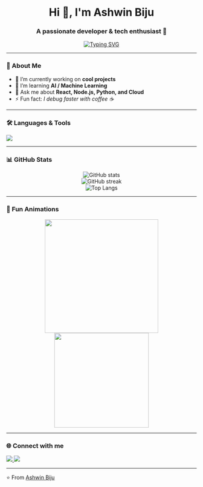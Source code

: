 <!-- Profile README -->

<h1 align="center">Hi 👋, I'm Ashwin Biju</h1>
<h3 align="center">A passionate developer & tech enthusiast 🚀</h3>

<!-- Typing animation -->
<p align="center">
  <a href="https://git.io/typing-svg">
    <img src="https://readme-typing-svg.demolab.com?font=Fira+Code&pause=1000&center=true&vCenter=true&width=435&lines=Full-stack+Developer;Open-Source+Contributor;Always+Learning+New+Things" alt="Typing SVG" />
  </a>
</p>

---

### 🚀 About Me
- 🔭 I’m currently working on **cool projects**  
- 🌱 I’m learning **AI / Machine Learning**  
- 💬 Ask me about **React, Node.js, Python, and Cloud**  
- ⚡ Fun fact: *I debug faster with coffee ☕*

---

### 🛠️ Languages & Tools
<p align="left">
  <img src="https://skillicons.dev/icons?i=js,ts,python,java,cpp,react,nodejs,express,mongodb,postgres,html,css,tailwind,git,docker,linux,vscode" />
</p>

---

### 📊 GitHub Stats
<p align="center">
  <img src="https://github-readme-stats.vercel.app/api?username=AshwinBiju&show_icons=true&theme=tokyonight" alt="GitHub stats" />
  <br/>
  <img src="https://github-readme-streak-stats.herokuapp.com/?user=AshwinBiju&theme=tokyonight" alt="GitHub streak" />
  <br/>
  <img src="https://github-readme-stats.vercel.app/api/top-langs/?username=AshwinBiju&layout=compact&theme=tokyonight" alt="Top Langs" />
</p>

---

### 🎯 Fun Animations
<p align="center">
  <img src="https://media.giphy.com/media/qgQUggAC3Pfv687qPC/giphy.gif" width="300"/>
  <img src="https://media.giphy.com/media/13HgwGsXF0aiGY/giphy.gif" width="250"/>
</p>

---

### 🌐 Connect with me
<p align="left">
  <a href="https://linkedin.com/in/ashwin-biju" target="blank">
    <img src="https://img.shields.io/badge/-LinkedIn-blue?logo=linkedin&logoColor=white" />
  </a>
  <a href="mailto:ashwin@example.com" target="blank">
    <img src="https://img.shields.io/badge/-Email-red?logo=gmail&logoColor=white" />
  </a>
</p>

---

⭐️ From [Ashwin Biju](https://github.com/AshwinBiju)
